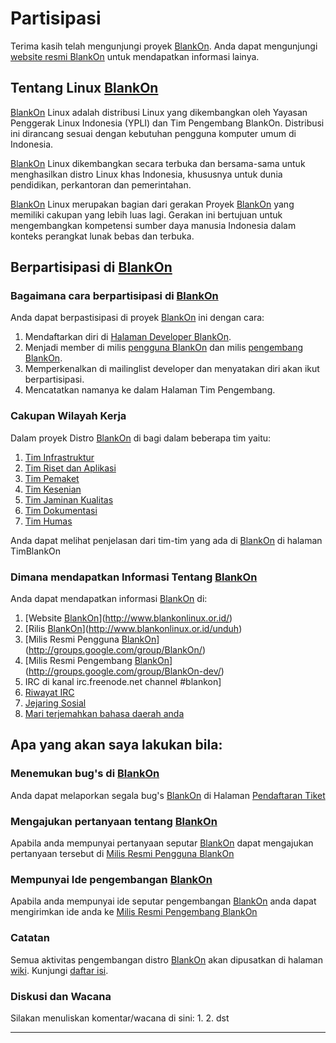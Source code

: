 # Partisipasi
Terima kasih telah mengunjungi proyek [BlankOn](/BlankOn.md). Anda dapat mengunjungi [website resmi BlankOn](https://www.blankonlinux.or.id/) untuk mendapatkan informasi lainya.

## Tentang Linux [BlankOn](/BlankOn.md)
[BlankOn](/BlankOn.md) Linux adalah distribusi Linux yang dikembangkan oleh Yayasan Penggerak Linux Indonesia (YPLI) dan Tim Pengembang BlankOn. Distribusi ini dirancang sesuai dengan kebutuhan pengguna komputer umum di Indonesia.

[BlankOn](/BlankOn.md) Linux dikembangkan secara terbuka dan bersama-sama untuk menghasilkan distro Linux khas Indonesia, khususnya untuk dunia pendidikan, perkantoran dan pemerintahan.

[BlankOn](/BlankOn.md) Linux merupakan bagian dari gerakan Proyek [BlankOn](https://github.com/BlankOn) yang memiliki cakupan yang lebih luas lagi. Gerakan ini bertujuan untuk mengembangkan kompetensi sumber daya manusia Indonesia dalam konteks perangkat lunak bebas dan terbuka.

## Berpartisipasi di [BlankOn](/BlankOn.md)
### Bagaimana cara berpartisipasi di [BlankOn](/BlankOn.md)
Anda dapat berpastisipasi di proyek [BlankOn](/BlankOn.md) ini dengan cara:
1. Mendaftarkan diri di [Halaman Developer BlankOn](https://github.com/BlankOn/wiki/blob/master/TimBlankOn.md).
2. Menjadi member di milis [pengguna BlankOn](http://groups.google.com/group/BlankOn/) dan milis [pengembang BlankOn](http://groups.google.com/group/BlankOn-dev/).
3. Memperkenalkan di mailinglist developer dan menyatakan diri akan ikut berpartisipasi.
4. Mencatatkan namanya ke dalam Halaman Tim Pengembang.

### Cakupan Wilayah Kerja
Dalam proyek Distro [BlankOn](/BlankOn.md) di bagi dalam beberapa tim yaitu:
1. [Tim Infrastruktur](/TimPengembang/Infrastruktur/Infrastruktur.md)
2. [Tim Riset dan Aplikasi](/TimPengembang/Riset/Riset.md)
3. [Tim Pemaket](/TimPengembang/Pemaket/Pemaket.md)
4. [Tim Kesenian](/TimPengembang/Kesenian/Kesenian.md)
5. [Tim Jaminan Kualitas](/TimPengembang/JaminanKualitas/JaminanKualitas.md)
6. [Tim Dokumentasi](/TimPengembang/Dokumentasi/README.md)
7. [Tim Humas](/TimPengembang/Humas/Humas.md)

Anda dapat melihat penjelasan dari tim-tim yang ada di [BlankOn](/BlankOn.md) di halaman TimBlankOn

### Dimana mendapatkan Informasi Tentang [BlankOn](/BlankOn.md)
Anda dapat mendapatkan informasi [BlankOn](/BlankOn.md) di:
1. [Website [BlankOn](/BlankOn.md)](http://www.blankonlinux.or.id/)
2. [Rilis [BlankOn](/BlankOn.md)](http://www.blankonlinux.or.id/unduh)
3. [Milis Resmi Pengguna [BlankOn](/BlankOn.md)](http://groups.google.com/group/BlankOn/)
4. [Milis Resmi Pengembang [BlankOn](/BlankOn.md)](http://groups.google.com/group/BlankOn-dev/)
5. IRC di kanal irc.freenode.net channel #blankon]
6. [Riwayat IRC](http://irclog.blankon.in/)
7. [Jejaring Sosial](https://www.facebook.com/blankon.linux)
8. [Mari terjemahkan bahasa daerah anda](http://w.blankon.in/WA)

## Apa yang akan saya lakukan bila:
### Menemukan bug's di [BlankOn](/BlankOn.md)
Anda dapat melaporkan segala bug's [BlankOn](/BlankOn.md) di Halaman [Pendaftaran Tiket](/PendaftaranTiket.md)

### Mengajukan pertanyaan tentang [BlankOn](/BlankOn.md)
Apabila anda mempunyai pertanyaan seputar [BlankOn](/BlankOn.md) dapat mengajukan pertanyaan tersebut di [Milis Resmi Pengguna BlankOn](http://groups.google.com/group/BlankOn/)

### Mempunyai Ide pengembangan [BlankOn](/BlankOn.md)
Apabila anda mempunyai ide seputar pengembangan [BlankOn](/BlankOn.md) anda dapat mengirimkan ide anda ke [Milis Resmi Pengembang BlankOn](http://groups.google.com/group/BlankOn-dev/)

### Catatan
Semua aktivitas pengembangan distro [BlankOn](/BlankOn.md) akan dipusatkan di halaman [wiki](https://github.com/BlankOn/wiki). Kunjungi [daftar isi](https://github.com/BlankOn/wiki/blob/master/Indeks.md).

### Diskusi dan Wacana
Silakan menuliskan komentar/wacana di sini:
1. 
2. 
dst


---
 



